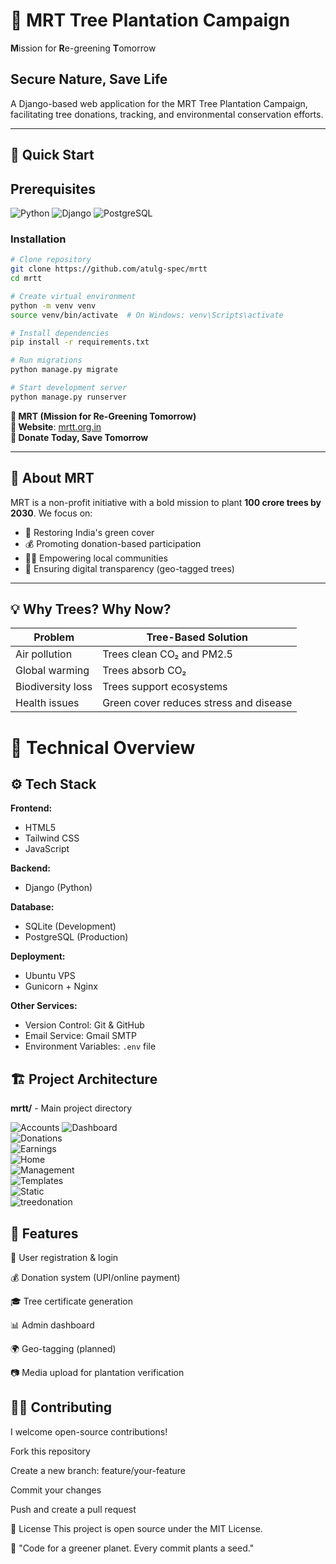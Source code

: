 # 🌱 MRT Tree Plantation Campaign

**M**ission for **R**e-greening **T**omorrow

## Secure Nature, Save Life

A Django-based web application for the MRT Tree Plantation Campaign, facilitating tree donations, tracking, and environmental conservation efforts.

---

## 🚀 Quick Start

## Prerequisites

![Python](https://img.shields.io/badge/Python-3.10%2B-3776AB?logo=python&logoColor=white)
![Django](https://img.shields.io/badge/Django-4.2%2B-092E20?logo=django&logoColor=white)
![PostgreSQL](https://img.shields.io/badge/PostgreSQL-4169E1?logo=postgresql&logoColor=white)

### Installation
```bash
# Clone repository
git clone https://github.com/atulg-spec/mrtt
cd mrtt

# Create virtual environment
python -m venv venv
source venv/bin/activate  # On Windows: venv\Scripts\activate

# Install dependencies
pip install -r requirements.txt

# Run migrations
python manage.py migrate

# Start development server
python manage.py runserver
```


**🌱 MRT (Mission for Re-Greening Tomorrow)**  
**🔗 Website**: [mrtt.org.in](https://mrtt.org.in)  
**💚 Donate Today, Save Tomorrow**

---

## 🌳 About MRT

MRT is a non-profit initiative with a bold mission to plant **100 crore trees by 2030**. We focus on:

- 🌿 Restoring India's green cover  
- 💰 Promoting donation-based participation  
- 👨‍🌾 Empowering local communities  
- 📍 Ensuring digital transparency (geo-tagged trees)  

---

## 💡 Why Trees? Why Now?

| Problem | Tree-Based Solution |
|---------|---------------------|
| Air pollution | Trees clean CO₂ and PM2.5 |
| Global warming | Trees absorb CO₂ |
| Biodiversity loss | Trees support ecosystems |
| Health issues | Green cover reduces stress and disease |

# 🧩 Technical Overview

## ⚙️ Tech Stack

**Frontend:**
- HTML5
- Tailwind CSS
- JavaScript

**Backend:**
- Django (Python)

**Database:**
- SQLite (Development)
- PostgreSQL (Production)

**Deployment:**
- Ubuntu VPS
- Gunicorn + Nginx

**Other Services:**
- Version Control: Git & GitHub
- Email Service: Gmail SMTP
- Environment Variables: `.env` file

## 🏗️ Project Architecture

**mrtt/** - Main project directory

![Accounts](https://img.shields.io/badge/📁_accounts-🔐_User_Authentication_&_Donor_Management-FF6B6B)
![Dashboard](https://img.shields.io/badge/📁_dashboard-📊_Dashboard,_Certificates,_Payments,_Levels-27AE60)  
![Donations](https://img.shields.io/badge/📁_donations-🌳_Tree_Donation_System_&_Payments-4ECDC4)  
![Earnings](https://img.shields.io/badge/📁_earnings-💰_Referral_System,_Wallets_&_Withdrawals-F39C12)  
![Home](https://img.shields.io/badge/📁_home-🏠_Landing_Pages_&_Marketing-8E44AD)  
![Management](https://img.shields.io/badge/📁_management-📰_News_&_Content_Management-3498DB)  
![Templates](https://img.shields.io/badge/📁_templates-🎨_HTML_Templates_&_Components-F9A828)  
![Static](https://img.shields.io/badge/📁_static-⚡_CSS,_JS_&_Assets-BB6BD9)  
![treedonation](https://img.shields.io/badge/📁_treedonation-⚙️_Django_Configuration_&_Settings-58B19F)



## 🧪 Features
🌱 User registration & login

💰 Donation system (UPI/online payment)

🎓 Tree certificate generation

📊 Admin dashboard

🌍 Geo-tagging (planned)

📷 Media upload for plantation verification


## 🧑‍💻 Contributing

I welcome open-source contributions!

Fork this repository

Create a new branch: feature/your-feature

Commit your changes

Push and create a pull request

📜 License
This project is open source under the MIT License.

🌿 "Code for a greener planet. Every commit plants a seed."

